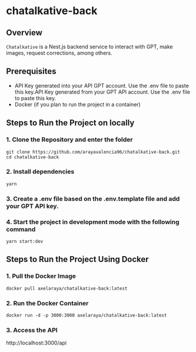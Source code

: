 # chatalkative-back

## Overview

`Chatalkative` is a Nest.js backend service to interact with GPT, make images, request corrections, among others.

## Prerequisites

- API Key generated into your API GPT account. Use the .env file to paste this key.API Key generated from your GPT API account. Use the .env file to paste this key.
- Docker (if you plan to run the project in a container)

## Steps to Run the Project on locally

### 1. Clone the Repository and enter the folder

```
git clone https://github.com/arayavalencia96/chatalkative-back.git
cd chatalkative-back
```

### 2. Install dependencies

```
yarn
```

### 3. Create a .env file based on the .env.template file and add your GPT API key.

### 4. Start the project in development mode with the following command

```
yarn start:dev
```

## Steps to Run the Project Using Docker

### 1. Pull the Docker Image

```
docker pull axelaraya/chatalkative-back:latest
```

### 2. Run the Docker Container

```
docker run -d -p 3000:3000 axelaraya/chatalkative-back:latest
```

### 3. Access the API

http://localhost:3000/api
